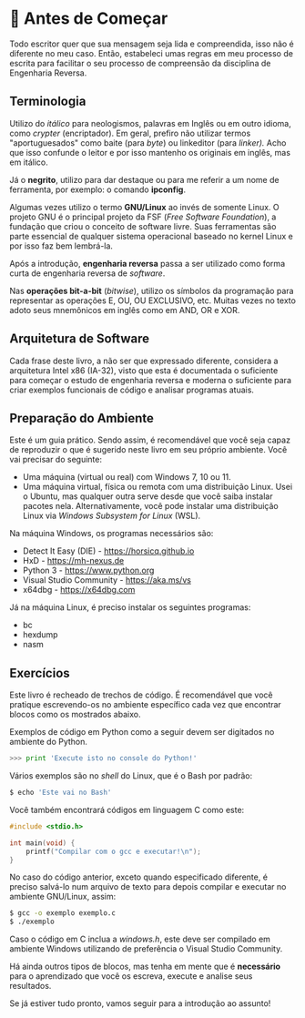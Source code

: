 # 👀 Antes de Começar

Todo escritor quer que sua mensagem seja lida e compreendida, isso não é diferente no meu caso. Então, estabeleci umas regras em meu processo de escrita para facilitar o seu processo de compreensão da disciplina de Engenharia Reversa.

## Terminologia

Utilizo do _itálico_ para neologismos, palavras em Inglês ou em outro idioma, como _crypter_ (encriptador). Em geral, prefiro não utilizar termos "aportuguesados" como baite (para _byte_) ou linkeditor (para _linker)._ Acho que isso confunde o leitor e por isso mantenho os originais em inglês, mas em itálico.

Já o **negrito**, utilizo para dar destaque ou para me referir a um nome de ferramenta, por exemplo: o comando **ipconfig**.

Algumas vezes utilizo o termo **GNU/Linux** ao invés de somente Linux. O projeto GNU é o principal projeto da FSF (_Free Software Foundation_), a fundação que criou o conceito de software livre. Suas ferramentas são parte essencial de qualquer sistema operacional baseado no kernel Linux e por isso faz bem lembrá-la.

Após a introdução, **engenharia reversa** passa a ser utilizado como forma curta de engenharia reversa de _software_.

Nas **operações bit-a-bit** (_bitwise_), utilizo os símbolos da programação para representar as operações E, OU, OU EXCLUSIVO, etc. Muitas vezes no texto adoto seus mnemônicos em inglês como em AND, OR e XOR.

## Arquitetura de Software

Cada frase deste livro, a não ser que expressado diferente, considera a arquitetura Intel x86 (IA-32), visto que esta é documentada o suficiente para começar o estudo de engenharia reversa e moderna o suficiente para criar exemplos funcionais de código e analisar programas atuais.

## Preparação do Ambiente

Este é um guia prático. Sendo assim, é recomendável que você seja capaz de reproduzir o que é sugerido neste livro em seu próprio ambiente. Você vai precisar do seguinte:

* Uma máquina (virtual ou real) com Windows 7, 10 ou 11.
* Uma máquina virtual, física ou remota com uma distribuição Linux. Usei o Ubuntu, mas qualquer outra serve desde que você saiba instalar pacotes nela. Alternativamente, você pode instalar uma distribuição Linux via _Windows Subsystem for Linux_ (WSL).

Na máquina Windows, os programas necessários são:

* Detect It Easy (DIE) - https://horsicq.github.io
* HxD - https://mh-nexus.de
* Python 3 - https://www.python.org
* Visual Studio Community - https://aka.ms/vs
* x64dbg - https://x64dbg.com

Já na máquina Linux, é preciso instalar os seguintes programas:

* bc
* hexdump
* nasm

## Exercícios

Este livro é recheado de trechos de código. É recomendável que você pratique escrevendo-os no ambiente específico cada vez que encontrar blocos como os mostrados abaixo.

Exemplos de código em Python como a seguir devem ser digitados no ambiente do Python.

```python
>>> print 'Execute isto no console do Python!'
```

Vários exemplos são no _shell_ do Linux, que é o Bash por padrão:

```bash
$ echo 'Este vai no Bash'
```

Você também encontrará códigos em linguagem C como este:

```c
#include <stdio.h>

int main(void) {
    printf("Compilar com o gcc e executar!\n");
}
```

No caso do código anterior, exceto quando especificado diferente, é preciso salvá-lo num arquivo de texto para depois compilar e executar no ambiente GNU/Linux, assim:

```bash
$ gcc -o exemplo exemplo.c
$ ./exemplo
```

Caso o código em C inclua a _windows.h_, este deve ser compilado em ambiente Windows utilizando de preferência o Visual Studio Community.

Há ainda outros tipos de blocos, mas tenha em mente que é **necessário** para o aprendizado que você os escreva, execute e analise seus resultados.

Se já estiver tudo pronto, vamos seguir para a introdução ao assunto!

